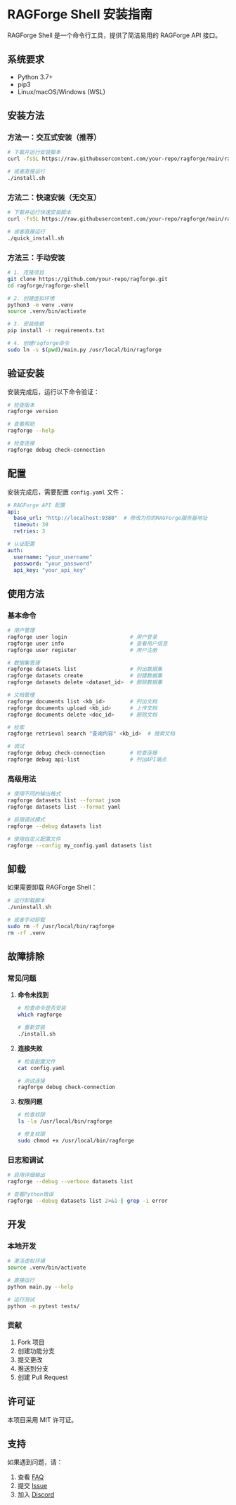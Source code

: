 # RAGForge Shell 安装指南

RAGForge Shell 是一个命令行工具，提供了简洁易用的 RAGForge API 接口。

## 系统要求

- Python 3.7+
- pip3
- Linux/macOS/Windows (WSL)

## 安装方法

### 方法一：交互式安装（推荐）

```bash
# 下载并运行安装脚本
curl -fsSL https://raw.githubusercontent.com/your-repo/ragforge/main/ragforge-shell/install.sh | bash

# 或者直接运行
./install.sh
```

### 方法二：快速安装（无交互）

```bash
# 下载并运行快速安装脚本
curl -fsSL https://raw.githubusercontent.com/your-repo/ragforge/main/ragforge-shell/quick_install.sh | bash

# 或者直接运行
./quick_install.sh
```

### 方法三：手动安装

```bash
# 1. 克隆项目
git clone https://github.com/your-repo/ragforge.git
cd ragforge/ragforge-shell

# 2. 创建虚拟环境
python3 -m venv .venv
source .venv/bin/activate

# 3. 安装依赖
pip install -r requirements.txt

# 4. 创建ragforge命令
sudo ln -s $(pwd)/main.py /usr/local/bin/ragforge
```

## 验证安装

安装完成后，运行以下命令验证：

```bash
# 检查版本
ragforge version

# 查看帮助
ragforge --help

# 检查连接
ragforge debug check-connection
```

## 配置

安装完成后，需要配置 `config.yaml` 文件：

```yaml
# RAGForge API 配置
api:
  base_url: "http://localhost:9380"  # 修改为你的RAGForge服务器地址
  timeout: 30
  retries: 3

# 认证配置
auth:
  username: "your_username"
  password: "your_password"
  api_key: "your_api_key"
```

## 使用方法

### 基本命令

```bash
# 用户管理
ragforge user login                    # 用户登录
ragforge user info                     # 查看用户信息
ragforge user register                 # 用户注册

# 数据集管理
ragforge datasets list                 # 列出数据集
ragforge datasets create               # 创建数据集
ragforge datasets delete <dataset_id>  # 删除数据集

# 文档管理
ragforge documents list <kb_id>        # 列出文档
ragforge documents upload <kb_id>      # 上传文档
ragforge documents delete <doc_id>     # 删除文档

# 检索
ragforge retrieval search "查询内容" <kb_id>  # 搜索文档

# 调试
ragforge debug check-connection        # 检查连接
ragforge debug api-list                # 列出API端点
```

### 高级用法

```bash
# 使用不同的输出格式
ragforge datasets list --format json
ragforge datasets list --format yaml

# 启用调试模式
ragforge --debug datasets list

# 使用自定义配置文件
ragforge --config my_config.yaml datasets list
```

## 卸载

如果需要卸载 RAGForge Shell：

```bash
# 运行卸载脚本
./uninstall.sh

# 或者手动卸载
sudo rm -f /usr/local/bin/ragforge
rm -rf .venv
```

## 故障排除

### 常见问题

1. **命令未找到**
   ```bash
   # 检查命令是否安装
   which ragforge
   
   # 重新安装
   ./install.sh
   ```

2. **连接失败**
   ```bash
   # 检查配置文件
   cat config.yaml
   
   # 测试连接
   ragforge debug check-connection
   ```

3. **权限问题**
   ```bash
   # 检查权限
   ls -la /usr/local/bin/ragforge
   
   # 修复权限
   sudo chmod +x /usr/local/bin/ragforge
   ```

### 日志和调试

```bash
# 启用详细输出
ragforge --debug --verbose datasets list

# 查看Python错误
ragforge --debug datasets list 2>&1 | grep -i error
```

## 开发

### 本地开发

```bash
# 激活虚拟环境
source .venv/bin/activate

# 直接运行
python main.py --help

# 运行测试
python -m pytest tests/
```

### 贡献

1. Fork 项目
2. 创建功能分支
3. 提交更改
4. 推送到分支
5. 创建 Pull Request

## 许可证

本项目采用 MIT 许可证。

## 支持

如果遇到问题，请：

1. 查看 [FAQ](https://github.com/your-repo/ragforge/wiki/FAQ)
2. 提交 [Issue](https://github.com/your-repo/ragforge/issues)
3. 加入 [Discord](https://discord.gg/ragforge) 